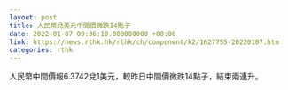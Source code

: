 ```yaml
---
layout: post
title: 人民幣兌美元中間價微跌14點子
date: 2022-01-07 09:36:10.000000000 +08:00
link: https://news.rthk.hk/rthk/ch/component/k2/1627755-20220107.htm
categories: rthk
---
```


人民幣中間價報6.3742兌1美元，較昨日中間價微跌14點子，結束兩連升。
